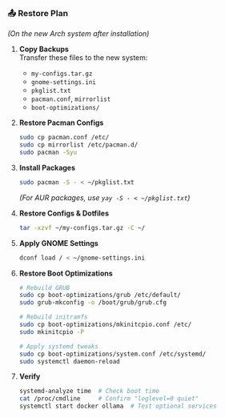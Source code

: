 ### 📤 **Restore Plan**  
*(On the new Arch system after installation)*  

1. **Copy Backups**  
   Transfer these files to the new system:  
   - `my-configs.tar.gz`  
   - `gnome-settings.ini`  
   - `pkglist.txt`  
   - `pacman.conf`, `mirrorlist`
   - `boot-optimizations/`

2. **Restore Pacman Configs**  
   ```bash  
   sudo cp pacman.conf /etc/  
   sudo cp mirrorlist /etc/pacman.d/  
   sudo pacman -Syu  
   ```  

3. **Install Packages**  
   ```bash  
   sudo pacman -S - < ~/pkglist.txt  
   ```  
   *(For AUR packages, use `yay -S - < ~/pkglist.txt`)*  

4. **Restore Configs & Dotfiles**  
   ```bash  
   tar -xzvf ~/my-configs.tar.gz -C ~/  
   ```  

5. **Apply GNOME Settings**  
   ```bash  
   dconf load / < ~/gnome-settings.ini  
   ```

6. **Restore Boot Optimizations**
   ```bash
   # Rebuild GRUB  
   sudo cp boot-optimizations/grub /etc/default/  
   sudo grub-mkconfig -o /boot/grub/grub.cfg  

   # Rebuild initramfs  
   sudo cp boot-optimizations/mkinitcpio.conf /etc/  
   sudo mkinitcpio -P  

   # Apply systemd tweaks  
   sudo cp boot-optimizations/system.conf /etc/systemd/  
   sudo systemctl daemon-reload  
   ```

7. **Verify**
   ```bash
   systemd-analyze time  # Check boot time  
   cat /proc/cmdline     # Confirm "loglevel=0 quiet"  
   systemctl start docker ollama  # Test optional services  
   ```